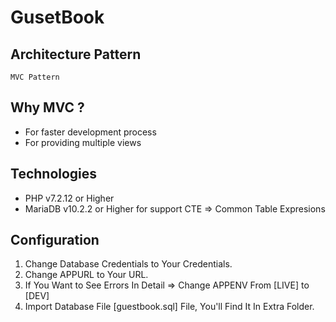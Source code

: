 # GusetBook

## Architecture Pattern
    MVC Pattern

## Why MVC ?
- For faster development process
- For providing multiple views

## Technologies
- PHP  v7.2.12 or Higher
- MariaDB  v10.2.2 or Higher for support CTE => Common Table Expresions

## Configuration
1. Change Database Credentials to Your Credentials.
2. Change APPURL to Your URL.
3. If You Want to See Errors In Detail => Change APPENV From [LIVE] to [DEV]
4. Import Database File [guestbook.sql] File, You'll Find It In Extra Folder.  
